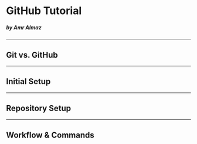 # GitHub Tutorial

##### _by Amr Almaz_

---
## Git vs. GitHub



---
## Initial Setup



---
## Repository Setup



---
## Workflow & Commands